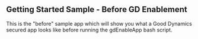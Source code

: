 ## Getting Started Sample - Before GD Enablement

This is the "before" sample app which will show you what a Good Dynamics secured app looks like before running the gdEnableApp bash script.
